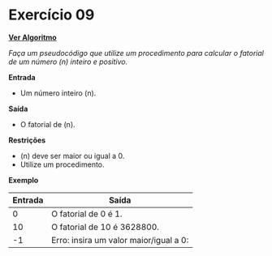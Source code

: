 # Exercício 09

[**Ver Algoritmo**](Algoritmo09.md)

*Faça um pseudocódigo que utilize um procedimento para calcular o fatorial de um número \(n\) inteiro e positivo.*

**Entrada**
- Um número inteiro \(n\).

**Saída**
- O fatorial de \(n\).

**Restrições**
- \(n\) deve ser maior ou igual a 0.
- Utilize um procedimento.

**Exemplo**

| Entrada | Saída                          |
|---------|--------------------------------|
| 0       | O fatorial de 0 é 1.           |
| 10      | O fatorial de 10 é 3628800.    |
| -1      | Erro: insira um valor maior/igual a 0: |
